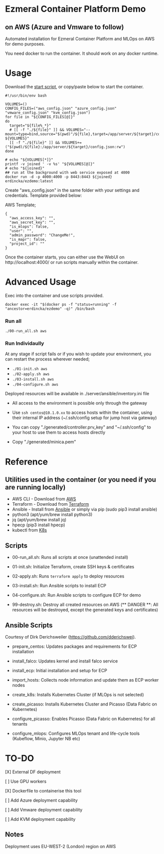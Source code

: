 # Ezmeral Container Platform Demo

## on AWS (Azure and Vmware to follow)

Automated installation for Ezmeral Container Platform and MLOps on AWS for demo purposes.

You need docker to run the container. It should work on any docker runtime.

# Usage

Download the [start script](https://raw.githubusercontent.com/hpe-container-platform-community/ezdemo/main/docker-run.sh), or copy/paste below to start the container.

```
#!/usr/bin/env bash

VOLUMES=()
CONFIG_FILES=("aws_config.json" "azure_config.json" "vmware_config.json" "kvm_config.json")
for file in "${CONFIG_FILES[@]}"
do
  target="${file%_*}"
  # [[ -f "./${file}" ]] && VOLUMES="--mount=type=bind,source="$(pwd)"/${file},target=/app/server/${target}/config.json ${VOLUMES}"
  [[ -f "./${file}" ]] && VOLUMES+=("$(pwd)/${file}:/app/server/${target}/config.json:rw")
done

# echo "${VOLUMES[*]}"
printf -v joined ' -v %s' "${VOLUMES[@]}"
# echo "${joined}"
## run at the background with web service exposed at 4000
docker run -d -p 4000:4000 -p 8443:8443 ${joined} erdincka/ezdemo:latest
```

Create "aws_config.json" in the same folder with your settings and credentials. Template provided below:

AWS Template;
```
{
  "aws_access_key": "",
  "aws_secret_key": "",
  "is_mlops": false,
  "user": "",
  "admin_password": "ChangeMe!",
  "is_mapr": false,
  "project_id": ""
}

```

Once the container starts, you can either use the WebUI on http://localhost:4000/ or run scripts manually within the container.

# Advanced Usage

Exec into the container and use scripts provided.

```
docker exec -it "$(docker ps -f "status=running" -f "ancestor=erdincka/ezdemo" -q)" /bin/bash
```

### Run all

```./00-run_all.sh aws```

### Run Individaully

At any stage if script fails or if you wish to update your environment, you can restart the process wherever needed;

- `./01-init.sh aws`
- `./02-apply.sh aws`
- `./03-install.sh aws`
- `./04-configure.sh aws`

Deployed resources will be available in ./server/ansible/inventory.ini file

- All access to the environment is possible only through the gateway

- Use `ssh centos@10.1.0.xx` to access hosts within the container, using their internal IP address (~/.ssh/config setup for jump host via gateway)

- You can copy "./generated/controller.prv_key" and "~/.ssh/config" to your host to use them to access hosts directly

- Copy "./generated/minica.pem" 

# Reference

## Utilities used in the container (or you need if you are running locally)
* AWS CLI - Download from [AWS](https://docs.aws.amazon.com/cli/latest/userguide/getting-started-install.html)
* Terraform - Download from [Terraform](https://www.terraform.io/downloads.html)
* Ansible - Install from [Ansible](https://docs.ansible.com/ansible/latest/installation_guide/intro_installation.html) or simply via pip (sudo pip3 install ansible)
* python3 (apt/yum/brew install python3)
* jq (apt/yum/brew install jq)
* hpecp (pip3 install hpecp)
* kubectl from [K8s](https://kubernetes.io/docs/tasks/tools/install-kubectl-linux/)

## Scripts
* 00-run_all.sh: Runs all scripts at once (unattended install)
* 01-init.sh: Initialize Terraform, create SSH keys & certificates
* 02-apply.sh: Runs `terraform apply` to deploy resources
* 03-install.sh: Run Ansible scripts to install ECP
* 04-configure.sh: Run Ansible scripts to configure ECP for demo

* 99-destroy.sh: Destroy all created resources on AWS (** DANGER **: All resources will be destroyed, except the generated keys and certificates)


## Ansible Scripts

Courtesy of Dirk Derichsweiler (https://github.com/dderichswei).

  - prepare_centos: Updates packages and requirements for ECP installation

  - install_falco: Updates kernel and install falco service

  - install_ecp: Initial installation and setup for ECP

  - import_hosts: Collects node information and update them as ECP worker nodes

  - create_k8s: Installs Kubernetes Cluster (if MLOps is not selected)

  - create_picasso: Installs Kubernetes Cluster and Picasso (Data Fabric on Kubernetes)

  - configure_picasso: Enables Picasso (Data Fabric on Kubernetes) for all tenants

  - configure_mlops: Configures MLOps tenant and life-cycle tools (Kubeflow, Minio, Jupyter NB etc)

# TO-DO
[X] External DF deployment

[ ] Use GPU workers

[X] Dockerfile to containerise this tool

[ ] Add Azure deployment capability

[ ] Add Vmware deployment capability

[ ] Add KVM deployment capability


## Notes

Deployment uses EU-WEST-2 (London) region on AWS
